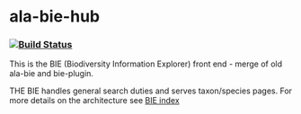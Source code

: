 # ala-bie-hub
###    [![Build Status](https://travis-ci.com/AtlasOfLivingAustralia/ala-bie-hub.svg?branch=develop)](https://travis-ci.com/AtlasOfLivingAustralia/ala-bie-hub)

This is the BIE (Biodiversity Information Explorer) front end - merge of old ala-bie and bie-plugin. 

THE BIE handles general search duties and serves taxon/species pages.
For more details on the architecture see [BIE index](http://github.com/AtlasOfLivingAustralia/bie-index)